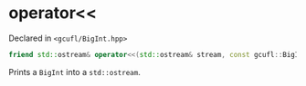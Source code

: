 # operator<<
Declared in `<gcufl/BigInt.hpp>`
```cpp
friend std::ostream& operator<<(std::ostream& stream, const gcufl::BigInt& self);
```
Prints a `BigInt` into a `std::ostream`.
